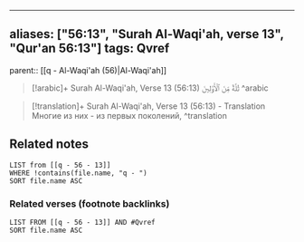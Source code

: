 
---
aliases: ["56:13", "Surah Al-Waqi'ah, verse 13", "Qur'an 56:13"]
tags: Qvref
---

parent:: [[q - Al-Waqi'ah (56)|Al-Waqi'ah]]

> [!arabic]+ Surah Al-Waqi'ah, Verse 13 (56:13)
> <span class="quran-arabic">ثُلَّةٌ مِّنَ ٱلْأَوَّلِينَ</span>
^arabic

> [!translation]+ Surah Al-Waqi'ah, Verse 13 (56:13) - Translation
> Многие из них - из первых поколений,
^translation



## Related notes
```dataview
LIST from [[q - 56 - 13]]
WHERE !contains(file.name, "q - ")
SORT file.name ASC
```

### Related verses (footnote backlinks)
```dataview
LIST FROM [[q - 56 - 13]] AND #Qvref
SORT file.name ASC
```

